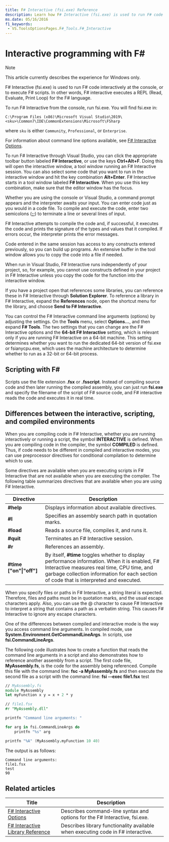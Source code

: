 ```yaml
---
title: F# Interactive (fsi.exe) Reference
description: Learn how F# Interactive (fsi.exe) is used to run F# code interactively at the console or to execute F# scripts.
ms.date: 05/16/2016
f1_keywords:
 - VS.ToolsOptionsPages.F#_Tools.F#_Interactive
---
```

# Interactive programming with F\#

> [!NOTE]
> This article currently describes the experience for Windows only.

F# Interactive (fsi.exe) is used to run F# code interactively at the console, or to execute F# scripts. In other words, F# interactive executes a REPL (Read, Evaluate, Print Loop) for the F# language.

To run F# Interactive from the console, run fsi.exe. You will find fsi.exe in:

```console
C:\Program Files (x86)\Microsoft Visual Studio\2019\<sku>\Common7\IDE\CommonExtensions\Microsoft\FSharp
```

where `sku` is either `Community`, `Professional`, or `Enterprise`.

For information about command line options available, see [F# Interactive Options](../../language-reference/fsharp-interactive-options.md).

To run F# Interactive through Visual Studio, you can click the appropriate toolbar button labeled **F# Interactive**, or use the keys **Ctrl+Alt+F**. Doing this will open the interactive window, a tool window running an F# Interactive session. You can also select some code that you want to run in the interactive window and hit the key combination **Alt+Enter**. F# Interactive starts in a tool window labeled **F# Interactive**. When you use this key combination, make sure that the editor window has the focus.

Whether you are using the console or Visual Studio, a command prompt appears and the interpreter awaits your input. You can enter code just as you would in a code file. To compile and execute the code, enter two semicolons (**;;**) to terminate a line or several lines of input.

F# Interactive attempts to compile the code and, if successful, it executes the code and prints the signature of the types and values that it compiled. If errors occur, the interpreter prints the error messages.

Code entered in the same session has access to any constructs entered previously, so you can build up programs. An extensive buffer in the tool window allows you to copy the code into a file if needed.

When run in Visual Studio, F# Interactive runs independently of your project, so, for example, you cannot use constructs defined in your project in F# Interactive unless you copy the code for the function into the interactive window.

If you have a project open that references some libraries, you can reference these in F# Interactive through **Solution Explorer**. To reference a library in F# Interactive, expand the **References** node, open the shortcut menu for the library, and choose **Send to F# Interactive**.

You can control the F# Interactive command line arguments (options) by adjusting the settings. On the **Tools** menu, select **Options...**, and then expand **F# Tools**. The two settings that you can change are the F# Interactive options and the **64-bit F# Interactive** setting, which is relevant only if you are running F# Interactive on a 64-bit machine. This setting determines whether you want to run the dedicated 64-bit version of fsi.exe or fsianycpu.exe, which uses the machine architecture to determine whether to run as a 32-bit or 64-bit process.

## Scripting with F\#

Scripts use the file extension **.fsx** or **.fsscript**. Instead of compiling source code and then later running the compiled assembly, you can just run **fsi.exe** and specify the filename of the script of F# source code, and F# interactive reads the code and executes it in real time.

## Differences between the interactive, scripting, and compiled environments

When you are compiling code in F# Interactive, whether you are running interactively or running a script, the symbol **INTERACTIVE** is defined. When you are compiling code in the compiler, the symbol **COMPILED** is defined. Thus, if code needs to be different in compiled and interactive modes, you can use preprocessor directives for conditional compilation to determine which to use.

Some directives are available when you are executing scripts in F# Interactive that are not available when you are executing the compiler. The following table summarizes directives that are available when you are using F# Interactive.

|Directive|Description|
|---------|-----------|
|**#help**|Displays information about available directives.|
|**#I**|Specifies an assembly search path in quotation marks.|
|**#load**|Reads a source file, compiles it, and runs it.|
|**#quit**|Terminates an F# Interactive session.|
|**#r**|References an assembly.|
|**#time ["on"&#124;"off"]**|By itself, **#time** toggles whether to display performance information. When it is enabled, F# Interactive measures real time, CPU time, and garbage collection information for each section of code that is interpreted and executed.|

When you specify files or paths in F# Interactive, a string literal is expected. Therefore, files and paths must be in quotation marks, and the usual escape characters apply. Also, you can use the @ character to cause F# Interactive to interpret a string that contains a path as a verbatim string. This causes F# Interactive to ignore any escape characters.

One of the differences between compiled and interactive mode is the way you access command line arguments. In compiled mode, use **System.Environment.GetCommandLineArgs**. In scripts, use **fsi.CommandLineArgs**.

The following code illustrates how to create a function that reads the command line arguments in a script and also demonstrates how to reference another assembly from a script. The first code file, **MyAssembly.fs**, is the code for the assembly being referenced. Compile this file with the command line: **fsc -a MyAssembly.fs** and then execute the second file as a script with the command line: **fsi --exec file1.fsx** test

```fsharp
// MyAssembly.fs
module MyAssembly
let myFunction x y = x + 2 * y
```

```fsharp
// file1.fsx
#r "MyAssembly.dll"

printfn "Command line arguments: "

for arg in fsi.CommandLineArgs do
    printfn "%s" arg

printfn "%A" (MyAssembly.myFunction 10 40)
```

The output is as follows:

```output
Command line arguments:
file1.fsx
test
90
```

## Related articles

|Title|Description|
|-----|-----------|
|[F# Interactive Options](../../language-reference/fsharp-interactive-options.md)|Describes command-line syntax and options for the F# Interactive, fsi.exe.|
|[F# Interactive Library Reference](https://msdn.microsoft.com/visualfsharpdocs/conceptual/fsharp-interactive-library-reference)|Describes library functionality available when executing code in F# interactive.|

